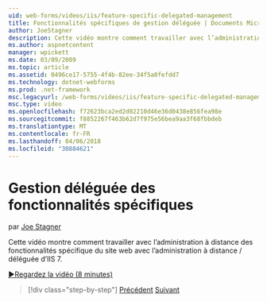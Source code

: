 ```yaml
---
uid: web-forms/videos/iis/feature-specific-delegated-management
title: Fonctionnalités spécifiques de gestion déléguée | Documents Microsoft
author: JoeStagner
description: Cette vidéo montre comment travailler avec l’administration à distance des fonctionnalités spécifique du site web avec l’administration à distance / déléguée d’IIS 7.
ms.author: aspnetcontent
manager: wpickett
ms.date: 03/09/2009
ms.topic: article
ms.assetid: 0496ce17-5755-4f4b-82ee-34f5a0fefdd7
ms.technology: dotnet-webforms
ms.prod: .net-framework
msc.legacyurl: /web-forms/videos/iis/feature-specific-delegated-management
msc.type: video
ms.openlocfilehash: f72623bca2ed2d02210d46e36d0438e856fea98e
ms.sourcegitcommit: f8852267f463b62d7f975e56bea9aa3f68fbbdeb
ms.translationtype: MT
ms.contentlocale: fr-FR
ms.lasthandoff: 04/06/2018
ms.locfileid: "30884621"
---
```

<a name="feature-specific-delegated-management"></a>Gestion déléguée des fonctionnalités spécifiques
====================
par [Joe Stagner](https://github.com/JoeStagner)

Cette vidéo montre comment travailler avec l’administration à distance des fonctionnalités spécifique du site web avec l’administration à distance / déléguée d’IIS 7.

[&#9654;Regardez la vidéo (8 minutes)](https://channel9.msdn.com/Blogs/ASP-NET-Site-Videos/feature-specific-delegated-management)

> [!div class="step-by-step"]
> [Précédent](working-with-iis7-deligated-admin.md)
> [Suivant](troubleshooting-production-aspnet-apps.md)
